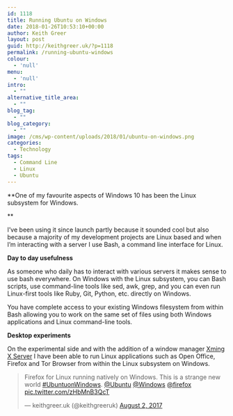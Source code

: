 ```yaml
---
id: 1118
title: Running Ubuntu on Windows
date: 2018-01-26T10:53:10+00:00
author: Keith Greer
layout: post
guid: http://keithgreer.uk/?p=1118
permalink: /running-ubuntu-windows
colour:
  - 'null'
menu:
  - 'null'
intro:
  - ""
alternative_title_area:
  - ""
blog_tag:
  - ""
blog_category:
  - ""
image: /cms/wp-content/uploads/2018/01/ubuntu-on-windows.png
categories:
  - Technology
tags:
  - Command Line
  - Linux
  - Ubuntu
---
```

**One of my favourite aspects of Windows 10 has been the Linux subsystem for Windows.
  
** 

I&#8217;ve been using it since launch partly because it sounded cool but also because a majority of my development projects are Linux based and when I&#8217;m interacting with a server I use Bash, a command line interface for Linux.

**Day to day usefulness**

As someone who daily has to interact with various servers it makes sense to use bash everywhere. On Windows with the Linux subsystem, you can Bash scripts, use command-line tools like sed, awk, grep, and you can even run Linux-first tools like Ruby, Git, Python, etc. directly on Windows.

You have complete access to your existing Windows filesystem from within Bash allowing you to work on the same set of files using both Windows applications and Linux command-line tools.

**Desktop experiments**

On the experimental side and with the addition of a window manager [Xming X Server](http://www.straightrunning.com/XmingNotes/index.php) I have been able to run Linux applications such as Open Office, Firefox and Tor Browser from within the Linux subsystem on Windows.

<blockquote class="twitter-tweet" data-width="550">
  <p lang="en" dir="ltr">
    Firefox for Linux running natively on Windows. This is a strange new world <a href="https://twitter.com/hashtag/UbuntuonWindows?src=hash&ref_src=twsrc%5Etfw">#UbuntuonWindows</a>. &#13;&#13;<a href="https://twitter.com/ubuntu?ref_src=twsrc%5Etfw">@Ubuntu</a> <a href="https://twitter.com/Windows?ref_src=twsrc%5Etfw">@Windows</a> <a href="https://twitter.com/firefox?ref_src=twsrc%5Etfw">@firefox</a> <a href="https://t.co/zHbMnB3QcT">pic.twitter.com/zHbMnB3QcT</a>
  </p>
  
  <p>
    &mdash; keithgreer.uk (@keithgreeruk) <a href="https://twitter.com/keithgreeruk/status/892753072316977152?ref_src=twsrc%5Etfw">August 2, 2017</a>
  </p>
</blockquote>



&nbsp;